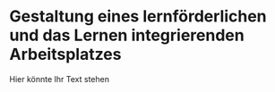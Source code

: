 # Gestaltung eines lernförderlichen und das Lernen integrierenden Arbeitsplatzes

Hier könnte Ihr Text stehen